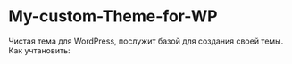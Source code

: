# My-custom-Theme-for-WP
Чистая тема для WordPress, послужит базой для создания своей темы.
Как учтановить:
